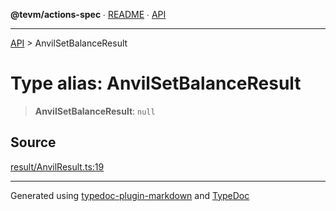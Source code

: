 **@tevm/actions-spec** ∙ [README](../README.md) ∙ [API](../API.md)

***

[API](../API.md) > AnvilSetBalanceResult

# Type alias: AnvilSetBalanceResult

> **AnvilSetBalanceResult**: `null`

## Source

[result/AnvilResult.ts:19](https://github.com/evmts/tevm-monorepo/blob/main/core/actions-spec/src/result/AnvilResult.ts#L19)

***
Generated using [typedoc-plugin-markdown](https://www.npmjs.com/package/typedoc-plugin-markdown) and [TypeDoc](https://typedoc.org/)
